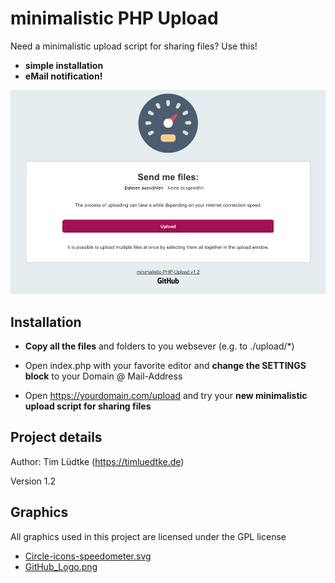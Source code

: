# minimalistic PHP Upload

Need a minimalistic upload script for sharing files? Use this! 

* **simple installation**
* **eMail notification!**

![Example Installation](assets/minimalisticPhpUpload.png "Example Installation")

Installation
------------
* **Copy all the files** and folders to you websever (e.g. to ./upload/*)

* Open index.php with your favorite editor and **change the SETTINGS block** to your Domain @ Mail-Address

* Open https://yourdomain.com/upload and try your **new minimalistic upload script for sharing files**

Project details
-------------
Author: Tim Lüdtke (https://timluedtke.de)

Version 1.2


Graphics
----
All graphics used in this project are licensed under the GPL license
* [Circle-icons-speedometer.svg](https://commons.wikimedia.org/wiki/File:Circle-icons-speedometer.svg)
* [GitHub_Logo.png](https://github.com/logos) 